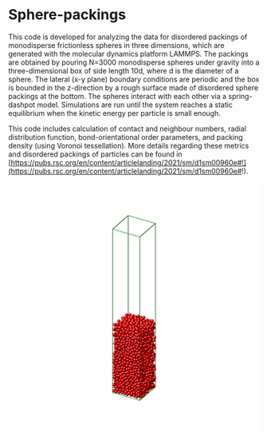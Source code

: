 # Sphere-packings
This code is developed for analyzing the data for disordered packings of monodisperse frictionless spheres in three dimensions, which are generated with the molecular dynamics platform LAMMPS. The packings are obtained by pouring N=3000 monodisperse spheres under gravity into a three-dimensional box of side length 10d, where d is the diameter of a sphere. The lateral (x-y plane) boundary conditions are periodic and the box is bounded in the z-direction by a rough surface made of disordered sphere packings at the bottom. The spheres interact with each other via a spring-dashpot model. Simulations are run until the system reaches a static equilibrium when the kinetic energy per particle is small enough. 

This code includes calculation of contact and neighbour numbers, radial distribution function, bond-orientational order parameters, and packing density (using Voronoi tessellation). More details regarding these metrics and disordered packings of particles can be found in [https://pubs.rsc.org/en/content/articlelanding/2021/sm/d1sm00960e#!](https://pubs.rsc.org/en/content/articlelanding/2021/sm/d1sm00960e#!). 

![dump.400000](dump.400000.png)

